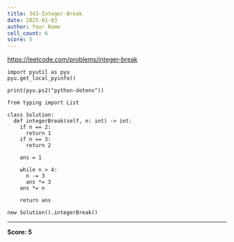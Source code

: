 ```yaml
---
title: 343-Integer-Break
date: 2025-01-03
author: Your Name
cell_count: 6
score: 5
---
```


https://leetcode.com/problems/integer-break


```
import pyutil as pyu
pyu.get_local_pyinfo()
```


```
print(pyu.ps2("python-dotenv"))
```


```
from typing import List
```


```
class Solution:
  def integerBreak(self, n: int) -> int:
    if n == 2:
      return 1
    if n == 3:
      return 2

    ans = 1

    while n > 4:
      n -= 3
      ans *= 3
    ans *= n

    return ans
```


```
new Solution().integerBreak()
```


---
**Score: 5**